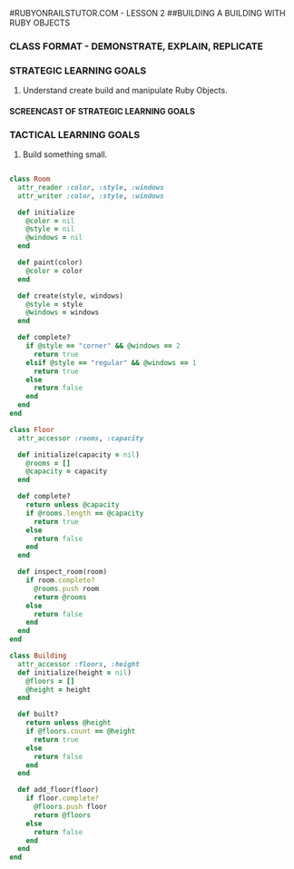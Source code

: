#RUBYONRAILSTUTOR.COM - LESSON 2
##BUILDING A BUILDING WITH RUBY OBJECTS

### CLASS FORMAT - DEMONSTRATE, EXPLAIN, REPLICATE

### STRATEGIC LEARNING GOALS
1. Understand create build and manipulate Ruby Objects.

#### SCREENCAST OF STRATEGIC LEARNING GOALS

### TACTICAL LEARNING GOALS
1. Build something small. 

  ```ruby

  class Room
    attr_reader :color, :style, :windows
    attr_writer :color, :style, :windows

    def initialize
      @color = nil
      @style = nil
      @windows = nil
    end

    def paint(color)
      @color = color
    end

    def create(style, windows)
      @style = style
      @windows = windows
    end

    def complete?
      if @style == "corner" && @windows == 2
        return true
      elsif @style == "regular" && @windows == 1
        return true
      else
        return false
      end
    end
  end

  class Floor 
    attr_accessor :rooms, :capacity

    def initialize(capacity = nil)
      @rooms = []
      @capacity = capacity 
    end

    def complete?
      return unless @capacity
      if @rooms.length == @capacity
        return true
      else
        return false
      end
    end

    def inspect_room(room)
      if room.complete?
        @rooms.push room
        return @rooms
      else
        return false
      end
    end
  end

  class Building
    attr_accessor :floors, :height
    def initialize(height = nil)
      @floors = []
      @height = height
    end

    def built?
      return unless @height
      if @floors.count == @height
        return true
      else
        return false
      end
    end

    def add_floor(floor)
      if floor.complete?
        @floors.push floor
        return @floors
      else
        return false
      end
    end
  end
  ```
